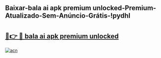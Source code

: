 
## Baixar-bala ai apk premium unlocked-Premium-Atualizado-Sem-Anúncio-Grátis-!pydhl

# <h2><a href="https://andorid.site?title=bala_ai_apk_premium_unlocked&ref=27">🔗👉 🔴 bala ai apk premium unlocked</a></h2>

[![acn](https://github.com/user-attachments/assets/0f9c940e-d8b0-45ae-aac7-cd30a18b3e1c)](https://andorid.site?title=bala_ai_apk_premium_unlocked&ref=27)

